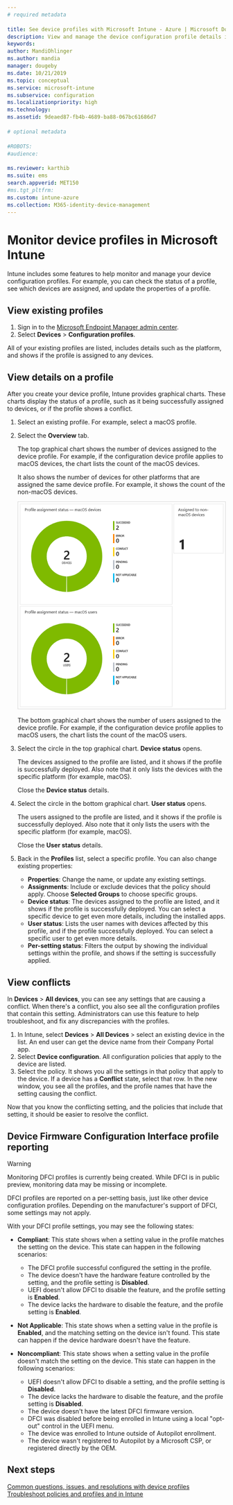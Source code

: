 ```yaml
---
# required metadata

title: See device profiles with Microsoft Intune - Azure | Microsoft Docs
description: View and manage the device configuration profile details in Microsoft Intune, see a graphical chart of the number of devices assigned to a profile, and see which devices have profiles assigned or deployed. Can also troubleshoot profiles that have conflict settings. 
keywords:
author: MandiOhlinger
ms.author: mandia
manager: dougeby
ms.date: 10/21/2019
ms.topic: conceptual
ms.service: microsoft-intune
ms.subservice: configuration
ms.localizationpriority: high
ms.technology:
ms.assetid: 9deaed87-fb4b-4689-ba88-067bc61686d7

# optional metadata

#ROBOTS:
#audience:

ms.reviewer: karthib
ms.suite: ems
search.appverid: MET150
#ms.tgt_pltfrm:
ms.custom: intune-azure
ms.collection: M365-identity-device-management
---
```


# Monitor device profiles in Microsoft Intune



Intune includes some features to help monitor and manage your device configuration profiles. For example, you can check the status of a profile, see which devices are assigned, and update the properties of a profile.

## View existing profiles

1. Sign in to the [Microsoft Endpoint Manager admin center](https://go.microsoft.com/fwlink/?linkid=2109431).
2. Select **Devices** > **Configuration profiles**.

All of your existing profiles are listed, includes details such as the platform, and shows if the profile is assigned to any devices.

## View details on a profile

After you create your device profile, Intune provides graphical charts. These charts display the status of a profile, such as it being successfully assigned to devices, or if the profile shows a conflict.

1. Select an existing profile. For example, select a macOS profile.
2. Select the **Overview** tab.

    The top graphical chart shows the number of devices assigned to the device profile. For example, if the configuration device profile applies to macOS devices, the chart lists the count of the macOS devices.

    It also shows the number of devices for other platforms that are assigned the same device profile. For example, it shows the count of the non-macOS devices.

    ![View the number of devices assigned to the device profile](./media/device-profile-monitor/device-configuration-profile-graphical-chart.png)

    The bottom graphical chart shows the number of users assigned to the device profile. For example, if the configuration device profile applies to macOS users, the chart lists the count of the macOS users.

3. Select the circle in the top graphical chart. **Device status** opens.

    The devices assigned to the profile are listed, and it shows if the profile is successfully deployed. Also note that it only lists the devices with the specific platform (for example, macOS).

    Close the **Device status** details.

4. Select the circle in the bottom graphical chart. **User status** opens. 

    The users assigned to the profile are listed, and it shows if the profile is successfully deployed. Also note that it only lists the users with the specific platform (for example, macOS).

    Close the **User status** details.

5. Back in the **Profiles** list, select a specific profile. You can also change existing properties:
    - **Properties**: Change the name, or update any existing settings.
    - **Assignments**: Include or exclude devices that the policy should apply. Choose **Selected Groups** to choose specific groups.
    - **Device status**: The devices assigned to the profile are listed, and it shows if the profile is successfully deployed. You can select a specific device to get even more details, including the installed apps.
    - **User status**: Lists the user names with devices affected by this profile, and if the profile successfully deployed. You can select a specific user to get even more details.
    - **Per-setting status**: Filters the output by showing the individual settings within the profile, and shows if the setting is successfully applied.

## View conflicts

In **Devices** > **All devices**, you can see any settings that are causing a conflict. When there's a conflict, you also see all the configuration profiles that contain this setting. Administrators can use this feature to help troubleshoot, and fix any discrepancies with the profiles.

1. In Intune, select **Devices** > **All Devices** > select an existing device in the list. An end user can get the device name from their Company Portal app.
2. Select **Device configuration**. All configuration policies that apply to the device are listed.
3. Select the policy. It shows you all the settings in that policy that apply to the device. If a device has a **Conflict** state, select that row. In the new window, you see all the profiles, and the profile names that have the setting causing the conflict.

Now that you know the conflicting setting, and the policies that include that setting, it should be easier to resolve the conflict. 

## Device Firmware Configuration Interface profile reporting

> [!WARNING]
> Monitoring DFCI profiles is currently being created. While DFCI is in public preview, monitoring data may be missing or incomplete.

DFCI profiles are reported on a per-setting basis, just like other device configuration profiles. Depending on the manufacturer's support of DFCI, some settings may not apply.

With your DFCI profile settings, you may see the following states:

- **Compliant**: This state shows when a setting value in the profile matches the setting on the device. This state can happen in the following scenarios:

  - The DFCI profile successful configured the setting in the profile.
  - The device doesn't have the hardware feature controlled by the setting, and the profile setting is **Disabled**.
  - UEFI doesn't allow DFCI to disable the feature, and the profile setting is **Enabled**.
  - The device lacks the hardware to disable the feature, and the profile setting is **Enabled**.

- **Not Applicable**: This state shows when a setting value in the profile is **Enabled**, and the matching setting on the device isn't found. This state can happen if the device hardware doesn't have the feature.

- **Noncompliant**: This state shows when a setting value in the profile doesn't match the setting on the device. This state can happen in the following scenarios:

  - UEFI doesn't allow DFCI to disable a setting, and the profile setting is **Disabled**.
  - The device lacks the hardware to disable the feature, and the profile setting is **Disabled**.
  - The device doesn't have the latest DFCI firmware version.
  - DFCI was disabled before being enrolled in Intune using a local "opt-out" control in the UEFI menu.
  - The device was enrolled to Intune outside of Autopilot enrollment.
  - The device wasn't registered to Autopilot by a Microsoft CSP, or registered directly by the OEM.

## Next steps

[Common questions, issues, and resolutions with device profiles](device-profile-troubleshoot.md)  
[Troubleshoot policies and profiles and in Intune](troubleshoot-policies-in-microsoft-intune.md)
